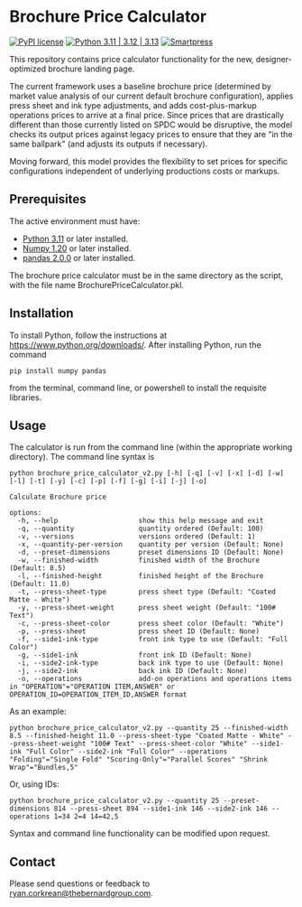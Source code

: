 # Brochure Price Calculator

[![PyPI license](https://img.shields.io/pypi/l/ansicolortags.svg)](https://pypi.python.org/pypi/ansicolortags/)
[![Python 3.11 | 3.12 | 3.13](https://img.shields.io/badge/python-3.10%20%7C%203.11%20%7C%203.12-orange
)](https://www.python.org/downloads/)
[![Smartpress](https://img.shields.io/badge/Smartpress-blue?style=for-the-badge&logo=surrealdb)](https://smartpress.com/)
<!--- ![Smartpress](https://img.shields.io/badge/Smartpress-blue.svg?logo=data:image/svg%2bxml;base64,) --->

This repository contains price calculator functionality for the new, designer-optimized brochure landing page.

The current framework uses a baseline brochure price (determined by market value analysis of our current default brochure configuration), applies press sheet and ink type adjustments, and adds cost-plus-markup operations prices to arrive at a final price. Since prices that are drastically different than those currently listed on SPDC would be disruptive, the model checks its output prices against legacy prices to ensure that they are "in the same ballpark" (and adjusts its outputs if necessary).

Moving forward, this model provides the flexibility to set prices for specific configurations independent of underlying productions costs or markups.


## Prerequisites

The active environment must have:
<!--- These are just example requirements. Add, duplicate or remove as required --->
* [Python 3.11](https://www.python.org/) or later installed.
* [Numpy 1.20](https://numpy.org/) or later installed.
* [pandas 2.0.0](https://pandas.pydata.org/) or later installed.

The brochure price calculator must be in the same directory as the script, with the file name BrochurePriceCalculator.pkl.

## Installation

To install Python, follow the instructions at https://www.python.org/downloads/. After installing Python, run the command

```
pip install numpy pandas
```
from the terminal, command line, or powershell to install the requisite libraries.

## Usage

The calculator is run from the command line (within the appropriate working directory). The command line syntax is
```
python brochure_price_calculator_v2.py [-h] [-q] [-v] [-x] [-d] [-w] [-l] [-t] [-y] [-c] [-p] [-f] [-g] [-i] [-j] [-o]

Calculate Brochure price

options:
  -h, --help                    show this help message and exit
  -q, --quantity                quantity ordered (Default: 100)
  -v, --versions                versions ordered (Default: 1)
  -x, --quantity-per-version    quantity per version (Default: None)
  -d, --preset-dimensions       preset dimensions ID (Default: None)
  -w, --finished-width          finished width of the Brochure (Default: 8.5)
  -l, --finished-height         finished height of the Brochure (Default: 11.0)
  -t, --press-sheet-type        press sheet type (Default: "Coated Matte - White")
  -y, --press-sheet-weight      press sheet weight (Default: "100# Text")
  -c, --press-sheet-color       press sheet color (Default: "White")
  -p, --press-sheet             press sheet ID (Default: None)
  -f, --side1-ink-type          front ink type to use (Default: "Full Color")
  -g, --side1-ink               front ink ID (Default: None)
  -i, --side2-ink-type          back ink type to use (Default: None)
  -j, --side2-ink               back ink ID (Default: None)
  -o, --operations              add-on operations and operations items in "OPERATION"="OPERATION ITEM,ANSWER" or OPERATION_ID=OPERATION_ITEM_ID,ANSWER format
```

As an example:
```
python brochure_price_calculator_v2.py --quantity 25 --finished-width 8.5 --finished-height 11.0 --press-sheet-type "Coated Matte - White" --press-sheet-weight "100# Text" --press-sheet-color "White" --side1-ink "Full Color" --side2-ink "Full Color" --operations "Folding"="Single Fold" "Scoring-Only"="Parallel Scores" "Shrink Wrap"="Bundles,5"
```

Or, using IDs:
```
python brochure_price_calculator_v2.py --quantity 25 --preset-dimensions 814 --press-sheet 894 --side1-ink 146 --side2-ink 146 --operations 1=34 2=4 14=42,5
```

Syntax and command line functionality can be modified upon request.

## Contact

Please send questions or feedback to <ryan.corkrean@thebernardgroup.com>.
